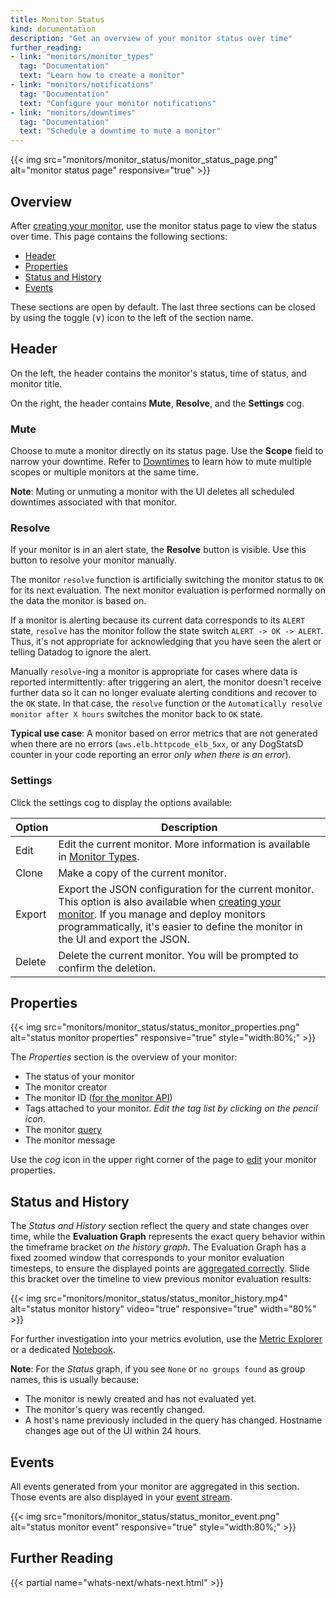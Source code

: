 ```yaml
---
title: Monitor Status
kind: documentation
description: "Get an overview of your monitor status over time"
further_reading:
- link: "monitors/monitor_types"
  tag: "Documentation"
  text: "Learn how to create a monitor"
- link: "monitors/notifications"
  tag: "Documentation"
  text: "Configure your monitor notifications"
- link: "monitors/downtimes"
  tag: "Documentation"
  text: "Schedule a downtime to mute a monitor"
---
```


{{< img src="monitors/monitor_status/monitor_status_page.png" alt="monitor status page" responsive="true" >}}

## Overview
After [creating your monitor][1], use the monitor status page to view the status over time. This page contains the following sections:

* [Header](#header)
* [Properties](#properties)
* [Status and History](#status-and-history)
* [Events](#events)

These sections are open by default. The last three sections can be closed by using the toggle (&or;) icon to the left of the section name.

## Header
On the left, the header contains the monitor's status, time of status, and monitor title.

On the right, the header contains **Mute**, **Resolve**, and the **Settings** cog.

### Mute
Choose to mute a monitor directly on its status page. Use the **Scope** field to narrow your downtime. Refer to [Downtimes][2] to learn how to mute multiple scopes or multiple monitors at the same time.

**Note**: Muting or unmuting a monitor with the UI deletes all scheduled downtimes associated with that monitor.

### Resolve
If your monitor is in an alert state, the **Resolve** button is visible. Use this button to resolve your monitor manually.

The monitor `resolve` function is artificially switching the monitor status to `OK` for its next evaluation. The next monitor evaluation is performed normally on the data the monitor is based on.

If a monitor is alerting because its current data corresponds to its `ALERT` state, `resolve` has the monitor follow the state switch `ALERT -> OK -> ALERT`. Thus, it's not appropriate for acknowledging that you have seen the alert or telling Datadog to ignore the alert.

Manually `resolve`-ing a monitor is appropriate for cases where data is reported intermittently: after triggering an alert, the monitor doesn't receive further data so it can no longer evaluate alerting conditions and recover to the `OK` state. In that case, the `resolve` function or the `Automatically resolve monitor after X hours` switches the monitor back to `OK` state.

**Typical use case**: A monitor based on error metrics that are not generated when there are no errors (`aws.elb.httpcode_elb_5xx`, or any DogStatsD counter in your code reporting an error _only when there is an error_).

### Settings
Click the settings cog to display the options available:

| Option | Description                                                                                                                                                                                                                                |
|--------|--------------------------------------------------------------------------------------------------------------------------------------------------------------------------------------------------------------------------------------------|
| Edit   | Edit the current monitor. More information is available in [Monitor Types][1].                                                                                                                                                             |
| Clone  | Make a copy of the current monitor.                                                                                                                                                                                                        |
| Export | Export the JSON configuration for the current monitor. This option is also available when [creating your monitor][1]. If you manage and deploy monitors programmatically, it's easier to define the monitor in the UI and export the JSON. |
| Delete | Delete the current monitor. You will be prompted to confirm the deletion.                                                                                                                                                                  |

## Properties

{{< img src="monitors/monitor_status/status_monitor_properties.png" alt="status monitor properties" responsive="true" style="width:80%;" >}}

The *Properties* section is the overview of your monitor:

* The status of your monitor
* The monitor creator
* The monitor ID ([for the monitor API][3])
* Tags attached to your monitor. *Edit the tag list by clicking on the pencil icon*.
* The monitor [query][4]
* The monitor message

Use the *cog* icon in the upper right corner of the page to [edit][1] your monitor properties.

## Status and History

The *Status and History* section reflect the query and state changes over time, while the **Evaluation Graph** represents the exact query behavior within the timeframe bracket *on the history graph*. The Evaluation Graph has a fixed zoomed window that corresponds to your monitor evaluation timesteps, to ensure the displayed points are [aggregated correctly][5]. Slide this bracket over the timeline to view previous monitor evaluation results:

{{< img src="monitors/monitor_status/status_monitor_history.mp4" alt="status monitor history" video="true" responsive="true" width="80%" >}}

For further investigation into your metrics evolution, use the [Metric Explorer][6] or a dedicated [Notebook][7].

**Note**: For the *Status* graph, if you see `None` or `no groups found` as group names, this is usually because:

* The monitor is newly created and has not evaluated yet.
* The monitor's query was recently changed.
* A host's name previously included in the query has changed. Hostname changes age out of the UI within 24 hours.

## Events

All events generated from your monitor are aggregated in this section. Those events are also displayed in your [event stream][8].

{{< img src="monitors/monitor_status/status_monitor_event.png" alt="status monitor event" responsive="true" style="width:80%;" >}}

## Further Reading

{{< partial name="whats-next/whats-next.html" >}}

[1]: /monitors/monitor_types
[2]: /monitors/downtimes
[3]: /api/?lang=python#monitors
[4]: /graphing/functions
[5]: /videos/datadog101-5-aggregation/?wtime=49s
[6]: https://app.datadoghq.com/metric/explorer
[7]: /graphing/notebooks
[8]: /graphing/event_stream
